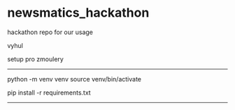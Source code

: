 # newsmatics_hackathon
hackathon repo for our usage

vyhul


setup pro zmoulery
***
python -m venv venv 
source venv/bin/activate

pip install -r requirements.txt
***